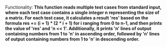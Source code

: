 Functionality: **This function reads multiple test cases from standard input, where each test case contains a single integer n representing the size of a matrix. For each test case, it calculates a result 'res' based on the formula res += (i + 1) * (2 * i + 1) for i ranging from 0 to n-1, and then prints the value of 'res' and 'n << 1'. Additionally, it prints 'n' lines of output containing numbers from 1 to 'n' in ascending order, followed by 'n' lines of output containing numbers from 1 to 'n' in descending order.**